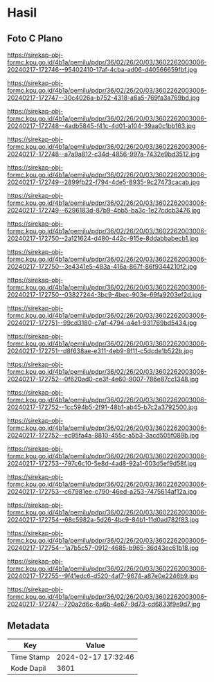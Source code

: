 # Hasil

## Foto C Plano

https://sirekap-obj-formc.kpu.go.id/4b1a/pemilu/pdpr/36/02/26/20/03/3602262003006-20240217-172746--95402410-17af-4cba-ad06-d40566659fbf.jpg

https://sirekap-obj-formc.kpu.go.id/4b1a/pemilu/pdpr/36/02/26/20/03/3602262003006-20240217-172747--30c4026a-b752-4318-a6a5-769fa3a769bd.jpg

https://sirekap-obj-formc.kpu.go.id/4b1a/pemilu/pdpr/36/02/26/20/03/3602262003006-20240217-172748--4adb5845-f41c-4d01-a104-39aa0c1bb163.jpg

https://sirekap-obj-formc.kpu.go.id/4b1a/pemilu/pdpr/36/02/26/20/03/3602262003006-20240217-172748--a7a9a812-c34d-4856-997a-7432e9bd3512.jpg

https://sirekap-obj-formc.kpu.go.id/4b1a/pemilu/pdpr/36/02/26/20/03/3602262003006-20240217-172749--2899fb22-f794-4de5-8935-9c27473cacab.jpg

https://sirekap-obj-formc.kpu.go.id/4b1a/pemilu/pdpr/36/02/26/20/03/3602262003006-20240217-172749--6296183d-87b9-4bb5-ba3c-1e27cdcb3476.jpg

https://sirekap-obj-formc.kpu.go.id/4b1a/pemilu/pdpr/36/02/26/20/03/3602262003006-20240217-172750--2a121624-d480-442c-915e-8ddabbabecb1.jpg

https://sirekap-obj-formc.kpu.go.id/4b1a/pemilu/pdpr/36/02/26/20/03/3602262003006-20240217-172750--3e4341e5-483a-416a-867f-86f9344210f2.jpg

https://sirekap-obj-formc.kpu.go.id/4b1a/pemilu/pdpr/36/02/26/20/03/3602262003006-20240217-172750--03827244-3bc9-4bec-903e-69fa9203ef2d.jpg

https://sirekap-obj-formc.kpu.go.id/4b1a/pemilu/pdpr/36/02/26/20/03/3602262003006-20240217-172751--99cd3180-c7af-4794-a4e1-931769bd5434.jpg

https://sirekap-obj-formc.kpu.go.id/4b1a/pemilu/pdpr/36/02/26/20/03/3602262003006-20240217-172751--d8f638ae-e311-4eb9-8f11-c5dcde1b522b.jpg

https://sirekap-obj-formc.kpu.go.id/4b1a/pemilu/pdpr/36/02/26/20/03/3602262003006-20240217-172752--0f620ad0-ce3f-4e60-9007-786e87cc1348.jpg

https://sirekap-obj-formc.kpu.go.id/4b1a/pemilu/pdpr/36/02/26/20/03/3602262003006-20240217-172752--1cc594b5-2f91-48b1-ab45-b7c2a3792500.jpg

https://sirekap-obj-formc.kpu.go.id/4b1a/pemilu/pdpr/36/02/26/20/03/3602262003006-20240217-172752--ec95fa4a-8810-455c-a5b3-3acd505f089b.jpg

https://sirekap-obj-formc.kpu.go.id/4b1a/pemilu/pdpr/36/02/26/20/03/3602262003006-20240217-172753--797c6c10-5e8d-4ad8-92a1-603d5ef9d58f.jpg

https://sirekap-obj-formc.kpu.go.id/4b1a/pemilu/pdpr/36/02/26/20/03/3602262003006-20240217-172753--c67981ee-c790-46ed-a253-7475614af12a.jpg

https://sirekap-obj-formc.kpu.go.id/4b1a/pemilu/pdpr/36/02/26/20/03/3602262003006-20240217-172754--68c5982a-5d26-4bc9-84b1-11d0ad782f83.jpg

https://sirekap-obj-formc.kpu.go.id/4b1a/pemilu/pdpr/36/02/26/20/03/3602262003006-20240217-172754--1a7b5c57-0912-4685-b965-36d43ec61b18.jpg

https://sirekap-obj-formc.kpu.go.id/4b1a/pemilu/pdpr/36/02/26/20/03/3602262003006-20240217-172755--9f41edc6-d520-4af7-9674-a87e0e2246b9.jpg

https://sirekap-obj-formc.kpu.go.id/4b1a/pemilu/pdpr/36/02/26/20/03/3602262003006-20240217-172747--720a2d6c-6a6b-4e67-9d73-cd6833f9e9d7.jpg


## Metadata

| Key        | Value               |
| ---------- | ------------------- |
| Time Stamp | 2024-02-17 17:32:46 |
| Kode Dapil | 3601                |



